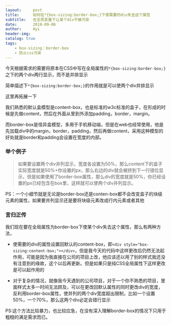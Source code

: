```yaml
---
layout:     post
title:      如何在*{box-sizing:border-box;}下使需要的div失去这个属性
subtitle:   在全局变量下让某个div不被污染
date:       2018-09-06
author:     Ayi
header-img: 
catalog: true
tags:
    - box-sizing：border-box
    - 防止css污染
---
```


今天根据需求的需要将原本在CSS中写在全局属性的`*{box-sizing:border-box;}`之下的两个div两行显示，而不是并排显示

简单描述下`*{box-sizing:border-box;}`的作用就是可以使两个div并排显示

这里再拓展一下

我们熟悉的默认盒模型是content-box，也是标准的w3c标准的盒子，在形成的时候是先做content，然后在外面从里到外添加padding，border，margin。

而border-box是怪异盒模型，多用于手机移动端，但是在web也经常使用，他是先加载div中的margin，border，padding，然后再做content，采用这种模型的好处就是border和padding会设置在宽度的内部。

### 举个例子

>如果要设置两个div并列显示，宽度各设置为50%，那么content下的盒子实际宽度就是50%+你设置的px，那么右边的div就会被挤到下一行错位显示，但是如果使用了border-box属性，那么div的宽度就是50%，你已经设置的px已经包含在box里，这样就可以使两个div并列显示。

PS：一个小细节就是无论是border-box还是conten-box都不会改变盒子的块级元素的属性，如果要并列显示还是要将块级元素改成行内元素或者其他

### 言归正传

我们现在要在全局属性为border-box下使某个div失去这个属性，那么有两种方法，

- 使需要的div的属性设置回默认的content-box，即`<div style="box-sizing:content-box;"></div>`，但是我今天的代码中这样更改后仍然无法起作用，可能是因为我直接在公司的项目上改，他应该还以用了别的样式我还没有注意到的缘故，这个以后再更新。但是如果只是纯CSS全局属性下这样更改是可以起作用的

- 对于复杂的情况，就像我今天遇到的公司项目，对于一个你不熟悉的项目，里面样式太多一时间无法顾及，可以在更改回默认属性的同时更改div的宽度，反利用border-box属性，使并列的两个div宽度超出限制，比如一个设置50%，一个70%，那么这两个div必定会错行显示

PS:这个方法比较暴力，也比较应急，在没有深入理解border-box的情况下只用于粗糙的满足需求而已。